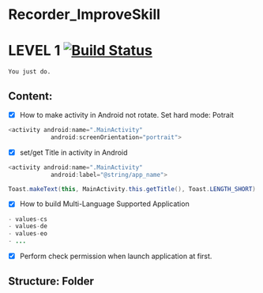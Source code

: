# Recorder_ImproveSkill
# LEVEL 1 [![Build Status](https://travis-ci.org/nomensa/jquery.hide-show.svg)](https://travis-ci.org/nomensa/jquery.hide-show.svg?branch=master)

   ```You just do.```
  
## Content:
- [x] How to make activity in Android not rotate. Set hard mode: Potrait
```java
<activity android:name=".MainActivity"
            android:screenOrientation="portrait">
```
- [x] set/get Title in activity in Android
```java
<activity android:name=".MainActivity"
            android:label="@string/app_name">
```
```java
Toast.makeText(this, MainActivity.this.getTitle(), Toast.LENGTH_SHORT).show();
```
- [x] How to build Multi-Language Supported Application
```java
- values-cs
- values-de
- values-eo
- ...
```
- [x] Perform check permission when launch application at first.

## Structure: Folder




